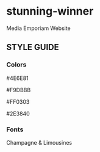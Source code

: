 # stunning-winner
Media Emporiam Website

## STYLE GUIDE

### Colors

#4E6E81

#F9DBBB

#FF0303

#2E3840


### Fonts
Champagne & Limousines
